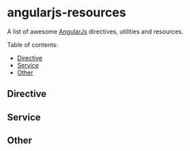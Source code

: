 # angularjs-resources
A list of awesome [AngularJs](http://angularjs.org)  directives, utilities and resources.

Table of contents:
* [Directive](#directive)
* [Service](#service)
* [Other](#other)

## Directive

## Service

## Other
